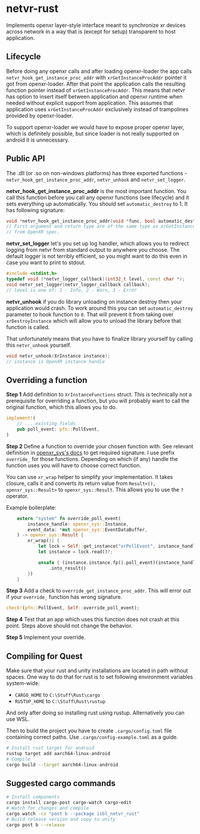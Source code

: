 # netvr-rust

Implements openxr layer-style interface meant to synchronize xr devices across network in a way that is (except for setup) transparent to host application.

## Lifecycle

Before doing any openxr calls and after loading openxr-loader the app calls `netvr_hook_get_instance_proc_addr` with `xrGetInstanceProcAddr` pointer it got from openxr-loader.
After that point the application calls the resulting function pointer instead of `xrGetInstanceProcAddr`. This means that netvr has option to insert itself between application and openxr runtime when needed without explicit support from application. This assumes that application uses `xrGetInstanceProcAddr` exclusively instead of trampolines provided by openxr-loader.

To support openxr-loader we would have to expose proper openxr layer, which is definitely possible, but since loader is not really supported on android it is unnecessary.

## Public API

The .dll (or .so on non-windows platforms) has three exported functions - `netvr_hook_get_instance_proc_addr`, `netvr_unhook` and `netvr_set_logger`.

**netvr_hook_get_instance_proc_addr** is the most important function. You call this function before you call any openxr functions (see lifecycle) and it sets everything up automatically. You should set `automatic_destroy` to 1. It has following signature:

```c
void *netvr_hook_get_instance_proc_addr(void *func, bool automatic_destroy);
// First argument and return type are of the same type as xrGetInstanceProcAddr
// from OpenXR spec.
```

**netvr_set_logger** let's you set up log handler, which allows you to redirect logging from netvr from standard output to anywhere you choose. The default logger is not terribly efficient, so you might want to do this even in case you want to print to stdout.

```c++
#include <stdint.h>
typedef void (*netvr_logger_callback)(int32_t level, const char *);
void netvr_set_logger(netvr_logger_callback callback);
// level is one of: 1 - Info, 2 - Warn, 3 - Error
```

**netvr_unhook** if you do library unloading on instance destroy then your application would crash. To work around this you can set `automatic_destroy` parameter to hook function to `0`. That will prevent it from taking over `xrDestroyInstance` which will allow you to unload the library before that function is called.

That unfortunately means that you have to finalize library yourself by calling this `netvr_unhook` yourself.

```c
void netvr_unhook(XrInstance instance);
// instance is OpenXR instance handle
```

## Overriding a function

**Step 1** Add definition to `XrInstanceFunctions` struct. This is technically not a prerequisite for overriding a function, but you will probably want to call the original function, which this allows you to do.

```rust
implement!(
    // ... existing fields
    pub poll_event: pfn::PollEvent,
)
```

**Step 2** Define a function to override your chosen function with. See relevant definition in [openxr_sys's docs](https://docs.rs/openxr-sys/latest/openxr_sys/pfn/index.html) to get required signature. I use prefix `override_` for those functions. Depending on which (if any) handle the function uses you will have to choose correct function.

You can use `xr_wrap` helper to simplify your implementation. It takes closure, calls it and converts its return value from `Result<(), openxr_sys::Result>` to `openxr_sys::Result`. This allows you to use the `?` operator.

Example boilerplate:

```rust
    extern "system" fn override_poll_event(
        instance_handle: openxr_sys::Instance,
        event_data: *mut openxr_sys::EventDataBuffer,
    ) -> openxr_sys::Result {
        xr_wrap(|| {
            let lock = Self::get_instance("xrPollEvent", instance_handle)?;
            let instance = lock.read()?;

            unsafe { (instance.instance.fp().poll_event)(instance_handle, event_data) }
                .into_result()
        })
    }
```

**Step 3** Add a check to `override_get_instance_proc_addr`. This will error out if your `override_` function has wrong signature.

```rust
check!(pfn::PollEvent, Self::override_poll_event);
```

**Step 4** Test that an app which uses this function does not crash at this point. Steps above should not change the behavior.

**Step 5** Implement your override.

## Compiling for Quest

Make sure that your rust and unity installations are located in path without spaces. One way to do that for rust is to set following environment variables system-wide:

- `CARGO_HOME` to `C:\Stuff\Rust\cargo`
- `RUSTUP_HOME` to `C:\Stuff\Rust\rustup`

And only after doing so installing rust using rustup. Alternatively you can use WSL.

Then to build the project you have to create `.cargo/config.toml` file containing correct paths. Use `.cargo/config-example.toml` as a guide.

```bash
# Install rust target for android
rustup target add aarch64-linux-android
# Compile
cargo build --target aarch64-linux-android
```

## Suggested cargo commands

```bash
# Install components
cargo install cargo-post cargo-watch cargo-edit
# Watch for changes and compile
cargo watch -cx "post b --package isbl_netvr_rust"
# Build release version and copy to unity
cargo post b --release
```
